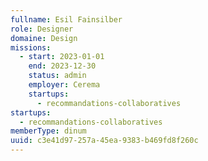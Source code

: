 ```yaml
---
fullname: Esil Fainsilber
role: Designer
domaine: Design
missions:
  - start: 2023-01-01
    end: 2023-12-30
    status: admin
    employer: Cerema
    startups:
      - recommandations-collaboratives
startups:
  - recommandations-collaboratives
memberType: dinum
uuid: c3e41d97-257a-45ea-9383-b469fd8f260c
---
```

